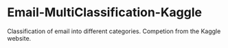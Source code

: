 # Email-MultiClassification-Kaggle
Classification of email into different categories. Competion from the Kaggle website.
